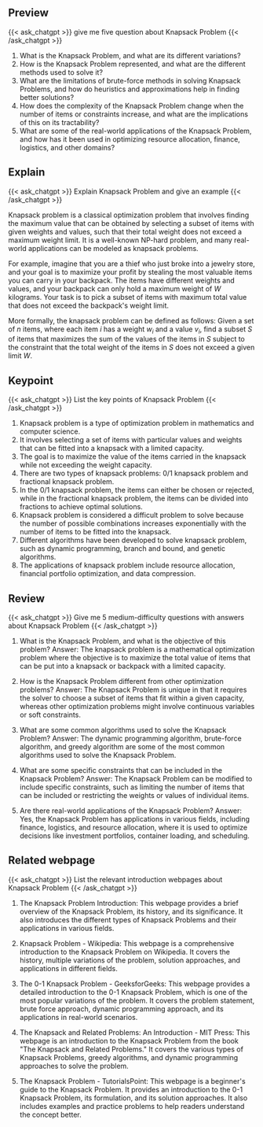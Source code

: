 ## Preview
{{< ask_chatgpt >}}
give me five question about Knapsack Problem
{{< /ask_chatgpt >}}



1. What is the Knapsack Problem, and what are its different variations?
2. How is the Knapsack Problem represented, and what are the different methods used to solve it?
3. What are the limitations of brute-force methods in solving Knapsack Problems, and how do heuristics and approximations help in finding better solutions?
4. How does the complexity of the Knapsack Problem change when the number of items or constraints increase, and what are the implications of this on its tractability?
5. What are some of the real-world applications of the Knapsack Problem, and how has it been used in optimizing resource allocation, finance, logistics, and other domains?   

## Explain
{{< ask_chatgpt >}}
Explain Knapsack Problem and give an example
{{< /ask_chatgpt >}}



Knapsack problem is a classical optimization problem that involves finding the maximum value that can be obtained by selecting a subset of items with given weights and values, such that their total weight does not exceed a maximum weight limit. It is a well-known NP-hard problem, and many real-world applications can be modeled as knapsack problems.

For example, imagine that you are a thief who just broke into a jewelry store, and your goal is to maximize your profit by stealing the most valuable items you can carry in your backpack. The items have different weights and values, and your backpack can only hold a maximum weight of $W$ kilograms. Your task is to pick a subset of items with maximum total value that does not exceed the backpack's weight limit.

More formally, the knapsack problem can be defined as follows: Given a set of $n$ items, where each item $i$ has a weight $w_i$ and a value $v_i$, find a subset $S$ of items that maximizes the sum of the values of the items in $S$ subject to the constraint that the total weight of the items in $S$ does not exceed a given limit $W$.   

## Keypoint
{{< ask_chatgpt >}}
List the key points of Knapsack Problem
{{< /ask_chatgpt >}}



1. Knapsack problem is a type of optimization problem in mathematics and computer science.
2. It involves selecting a set of items with particular values and weights that can be fitted into a knapsack with a limited capacity.
3. The goal is to maximize the value of the items carried in the knapsack while not exceeding the weight capacity.
4. There are two types of knapsack problems: 0/1 knapsack problem and fractional knapsack problem.
5. In the 0/1 knapsack problem, the items can either be chosen or rejected, while in the fractional knapsack problem, the items can be divided into fractions to achieve optimal solutions.
6. Knapsack problem is considered a difficult problem to solve because the number of possible combinations increases exponentially with the number of items to be fitted into the knapsack.
7. Different algorithms have been developed to solve knapsack problem, such as dynamic programming, branch and bound, and genetic algorithms.
8. The applications of knapsack problem include resource allocation, financial portfolio optimization, and data compression.   

## Review
{{< ask_chatgpt >}}
Give me 5 medium-difficulty questions with answers about Knapsack Problem
{{< /ask_chatgpt >}}



1. What is the Knapsack Problem, and what is the objective of this problem?
Answer: The knapsack problem is a mathematical optimization problem where the objective is to maximize the total value of items that can be put into a knapsack or backpack with a limited capacity.

2. How is the Knapsack Problem different from other optimization problems?
Answer: The Knapsack Problem is unique in that it requires the solver to choose a subset of items that fit within a given capacity, whereas other optimization problems might involve continuous variables or soft constraints.

3. What are some common algorithms used to solve the Knapsack Problem?
Answer: The dynamic programming algorithm, brute-force algorithm, and greedy algorithm are some of the most common algorithms used to solve the Knapsack Problem.

4. What are some specific constraints that can be included in the Knapsack Problem?
Answer: The Knapsack Problem can be modified to include specific constraints, such as limiting the number of items that can be included or restricting the weights or values of individual items.

5. Are there real-world applications of the Knapsack Problem?
Answer: Yes, the Knapsack Problem has applications in various fields, including finance, logistics, and resource allocation, where it is used to optimize decisions like investment portfolios, container loading, and scheduling.   

## Related webpage
{{< ask_chatgpt >}}
List the relevant introduction webpages about Knapsack Problem
{{< /ask_chatgpt >}}



1. The Knapsack Problem Introduction: This webpage provides a brief overview of the Knapsack Problem, its history, and its significance. It also introduces the different types of Knapsack Problems and their applications in various fields.

2. Knapsack Problem - Wikipedia: This webpage is a comprehensive introduction to the Knapsack Problem on Wikipedia. It covers the history, multiple variations of the problem, solution approaches, and applications in different fields.

3. The 0-1 Knapsack Problem - GeeksforGeeks: This webpage provides a detailed introduction to the 0-1 Knapsack Problem, which is one of the most popular variations of the problem. It covers the problem statement, brute force approach, dynamic programming approach, and its applications in real-world scenarios.

4. The Knapsack and Related Problems: An Introduction - MIT Press: This webpage is an introduction to the Knapsack Problem from the book "The Knapsack and Related Problems." It covers the various types of Knapsack Problems, greedy algorithms, and dynamic programming approaches to solve the problem.

5. The Knapsack Problem - TutorialsPoint: This webpage is a beginner's guide to the Knapsack Problem. It provides an introduction to the 0-1 Knapsack Problem, its formulation, and its solution approaches. It also includes examples and practice problems to help readers understand the concept better.   

